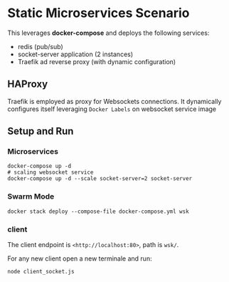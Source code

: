 # Static Microservices Scenario

This leverages **docker-compose** and deploys the following services:

* redis (pub/sub)
* socket-server application (2 instances)
* Traefik ad reverse proxy (with dynamic configuration)

## HAProxy

Traefik is employed as proxy for Websockets connections.
It dynamically configures itself leveraging `Docker Labels` on websocket service image

## Setup and Run

### Microservices

    docker-compose up -d
    # scaling websocket service
    docker-compose up -d --scale socket-server=2 socket-server

### Swarm Mode

    docker stack deploy --compose-file docker-compose.yml wsk

### client

The client endpoint is `<http://localhost:80>`, path is `wsk/`.

For any new client open a new terminale and run:

    node client_socket.js
